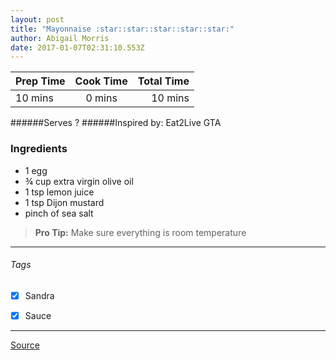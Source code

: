 ```yaml
---
layout: post
title: "Mayonnaise :star::star::star::star::star:"
author: Abigail Morris
date: 2017-01-07T02:31:10.553Z
---
```


| Prep Time  | Cook Time    | Total Time  |
| ---------- |:------------:| -----------:|
| 10 mins    | 0 mins      | 10 mins     |


######Serves ?
######Inspired by: Eat2Live GTA

### Ingredients

* 1 egg
* ¾ cup extra virgin olive oil
* 1 tsp lemon juice
* 1 tsp Dijon mustard
* pinch of sea salt

> **Pro Tip:** Make sure everything is room temperature

---

###### Tags
- [x] Sandra
- [x] Sauce


---

[Source](www.eat2livegta.com)

